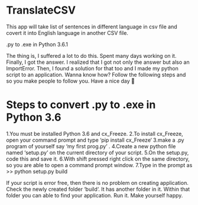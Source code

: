 # TranslateCSV
This app will take list of sentences in different language in csv file and covert it into English language in another CSV file.

.py to .exe in Python 3.6.1

The thing is, I suffered a lot to do this. Spent many days working on it. Finally, I got the answer. I realized that I got not only the answer but also an ImportError.  Then, I found a solution for that too and I made my python script to an application. Wanna know how? Follow the following steps and so you make people to follow you. Have a nice day 🙂

Steps to convert .py to .exe in Python 3.6
================================================
1.You must be installed Python 3.6 and cx_Freeze.
2.To install cx_Freeze, open your command prompt and type ‘pip install cx_Freeze‘
3.make a .py program of yourself say ‘my first prog.py’ .
4.Create a new python file named ‘setup.py’ on the current directory of your script.
5.On the setup.py, code this and save it.
6.With shift pressed right click on the same directory, so you are able to open a command prompt window.
7.Type in the prompt as >> python setup.py build

If your script is error free, then there is no problem on creating application. Check the newly created folder ‘build‘. It has another folder in it. Within that folder you can able to find your application. Run it. Make yourself happy.
